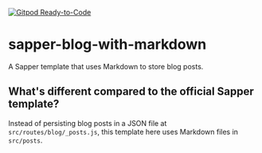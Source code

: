 [![Gitpod Ready-to-Code](https://img.shields.io/badge/Gitpod-Ready--to--Code-blue?logo=gitpod)](https://gitpod.io/#https://github.com/mikenikles/sapper-blog-with-markdown) 

# sapper-blog-with-markdown
A Sapper template that uses Markdown to store blog posts.

## What's different compared to the official Sapper template?

Instead of persisting blog posts in a JSON file at `src/routes/blog/_posts.js`,
this template here uses Markdown files in `src/posts`.
<!--stackedit_data:
eyJoaXN0b3J5IjpbLTE4MjEwMzExOF19
-->